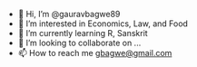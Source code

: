 - 👋 Hi, I’m @gauravbagwe89
- 👀 I’m interested in Economics, Law, and Food
- 🌱 I’m currently learning R, Sanskrit
- 💞️ I’m looking to collaborate on ...
- 📫 How to reach me gbagwe@gmail.com

<!---
gauravbagwe89/gauravbagwe89 is a ✨ special ✨ repository because its `README.md` (this file) appears on your GitHub profile.
You can click the Preview link to take a look at your changes.
--->
